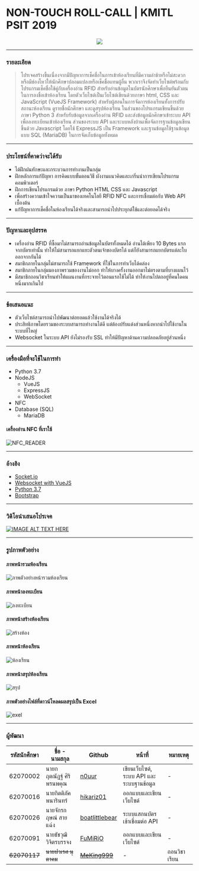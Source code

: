 # NON-TOUCH ROLL-CALL | KMITL PSIT 2019

<p align="center">
  <img src="https://media.giphy.com/media/W1VdPHo8Ft3Es/giphy.gif" />
</p>

<hr>

### รายละเอียด
> โปรเจคสร้างขึ้นเนื่องจากมีปัญหาการเช็คชื่อในการเข้าห้องเรียนที่มีความล่าช้าหรือไม่สะดวก หรือมีช่องโหว่ให้นักศึกษาปลอมแปลงหรือเช็คชื่อแทนผู้อื่น พวกเราจึงจัดทำเว็บไซต์พร้อมกับโปรแกรมเช็คชื่อใช้คู่กับเครื่องอ่าน RFID สำหรับอ่านข้อมูลในบัตรนักศึกษาเพื่อยืนยันตัวตนในการลงชื่อเข้าห้องเรียน โดยตัวเว็บไซต์เป็นเว็บไซต์เขียนด้วยภาษา html, CSS และ JavaScript (VueJS Framework) สำหรับผู้สอนในการจัดการห้องเรียนทั้งการปรับสถานะห้องเรียน ดูรายชื่อนักศึกษา และดูสรุปห้องเรียน ในส่วนของโปรแกรมเขียนขึ้นด้วยภาษา Python 3 สำหรับรับข้อมูลจากเครื่องอ่าน RFID และส่งข้อมูลนักศึกษาเข้าระบบ API เพื่อลงทะเบียนเข้าห้องเรียน ส่วนของระบบ API และระบบหลังบ้านเพื่อจัดการฐานข้อมูลเขียนขึ้นด้วย Javascript โดยใช้ ExpressJS เป็น Framework และฐานข้อมูลใช้ฐานข้อมูลแบบ SQL (MariaDB) ในการจัดเก็บข้อมูลทั้งหมด

<hr>

### ประโยชน์ที่คาดว่าจะได้รับ
 - ได้ฝึกฝนทักษะและกระบวนการทำงานเป็นกลุ่ม
 - ฝึกหลักการแก้ปัญหา การคิดแบบขั้นตอนวิธี ผังงานแนวคิดและเกริ่นนำการเขียนโปรแกรมคอมพิวเตอร์
 - ฝึกการเขียนโปรแกรมด้วย ภาษา Python HTML CSS และ Javascript
 - เพื่อสร้างความเข้าใจความเป็นมาของเทคโนโลยี RFID NFC และการเชื่อมต่อกับ Web API เบื้องต้น
 - แก้ปัญหาการเช็คชื่อในห้องเรียนได้จริงและสามารถนำไปประยุกต์ใช้และต่อยอดได้จริง
 
<hr>
 
### ปัญหาและอุปสรรค
 - เครื่องอ่าน RFID ที่ซื้อมาไม่สามารถอ่านข้อมูลในบัตรทั้งหมดได้ อ่านได้เพียง 10 Bytes แรกจากบัตรเท่านั้น ทำให้ไม่สามารถแยกแยะตัวตนเจ้าของบัตรได้ แต่ก็ยังสามารถแยกบัตรแต่ละใบออกจากกันได้
 - สมาชิกภายในกลุ่มไม่สามารถใช้ Framework ที่ใช้ในการทำเว็บได้คล่อง
 - สมาชิกภายในกลุ่มมองภาพรวมของงานไม่ออก ทำให้บางครั้งงานออกมาไม่ตรงตามที่บางแผนไว้
 - มีสมาชิกถอนวิชาเรียนทำให้แผนงานที่กระจายไว้ตอนแรกใช้ไม่ได้ ทำให้งานไปตกอยู่ที่คนใดคนหนึ่งมากเกินไป
 
<hr>
 
### ข้อเสนอแนะ
 - ตัวเว็บไซต์สามารถนำไปพัฒนาต่อยอดแล้วใช้งานได้จริงได้
 - ประสิทธิภาพโดยรวมของระบบสามารถทำงานได้ดี แต่ต้องปรับแต่งส่วนหนึ่งหากนำไปใช้งานในระบบที่ใหญ่
 - Websocket ในระบบ API ยังไม่รองรับ SSL ทำให้มีปัญหาด้านความปลอดภัยอยู่ส่วนหนึ่ง
 
<hr>

### เครื่องมือที่จะใช้ในการทำ
 - Python 3.7
 - NodeJS
	 - VueJS
	 - ExpressJS
	 - WebSocket
 - NFC
 - Database (SQL)
 	 - MariaDB


#### เครื่องอ่าน NFC ที่เราใช้
![NFC_READER](https://user-images.githubusercontent.com/50010805/70907979-c4cb3600-203c-11ea-951e-5b82bc800623.jpg)

	 
<hr>

### อ้างอิง
 - [Socket.io](https://socket.io/)
 - [Websocket with VueJS](https://www.npmjs.com/package/vue-native-websocket)
 - [Python 3.7](https://docs.python.org/3.7/)
 - [Bootstrap](https://bootstrap-vue.js.org/)
 
<hr>

### วิดิโอนำเสนอโปรเจค
[![IMAGE ALT TEXT HERE](https://img.youtube.com/vi/JXB6ZKydH8A/0.jpg)](https://www.youtube.com/watch?v=Dj7S_zK-Dzc)

<hr>

### รูปภาพตัวอย่าง
#### ภาพหน้ารวมห้องเรียน
![ภาพตัวอย่างหน้ารวมห้องเรียน](https://user-images.githubusercontent.com/50010805/70789349-6b0d0680-1dc5-11ea-919a-533f752458dd.png)

#### ภาพหน้าลงทะเบียน
![ลงทะเบียน](https://user-images.githubusercontent.com/50010805/70789411-8f68e300-1dc5-11ea-9d13-b705e77ffb5c.png)

#### ภาพหน้าสร้างห้องเรียน
![สร้างห้อง](https://user-images.githubusercontent.com/50010805/70789434-9bed3b80-1dc5-11ea-8464-f3eb68891607.png)

#### ภาพหน้าห้องเรียน
![ห้องเรียน](https://user-images.githubusercontent.com/50010805/70789455-a60f3a00-1dc5-11ea-91a1-d64784d7affe.png)

#### ภาพหน้าสรุปห้องเรียน
![สรุป](https://user-images.githubusercontent.com/50010805/70789479-b1fafc00-1dc5-11ea-9e06-861d55ad6e97.png)

#### ภาพตัวอย่างไฟล์ที่ดาวน์โหลดผลสรุปเป็น Excel
![exel](https://user-images.githubusercontent.com/50010805/70789539-c939e980-1dc5-11ea-893f-fa7240333573.png)

<hr>

### ผู้พัฒนา
|รหัสนักศึกษา| ชื่อ - นามสกุล | Github | หน้าที่ | หมายเหตุ |
|--|--|--|--|--|
| 62070002 | นายกฤตณัฏฐ์ ศิริพรนพคุณ | [n0uur](https://github.com/n0uur) | เขียนเว็บไซต์, ระบบ API และระบบฐานข้อมูล | - |
| 62070016 | นายกิตติภัค พนารินทร์ | [hikariz01](https://github.com/hikariz01) | ออกแบบและเขียนเว็บไซต์ | - |
| 62070026 | นายจักรกฤษณ์ สายแฉ่ง | [boatlittlebear](https://github.com/boatlittlebear) | ระบบแสกนบัตรเข้าเชื่อมต่อ API | - |
| 62070091 | นายธัชวุฒิ วิจิตรบรรจง | [FuMiRiO](https://github.com/FuMiRiO) | ออกแบบและเขียนเว็บไซต์ | - |
| ~~62070117~~ | ~~นายปวเรศ นุตาคม~~ | ~~[MeKing999](https://github.com/MeKing999)~~ | - | ถอนวิชาเรียน |


 

 
